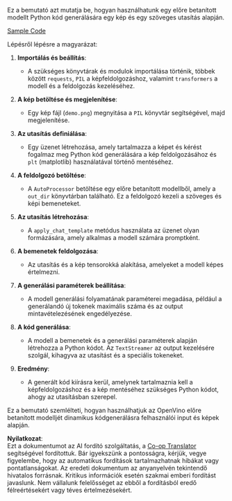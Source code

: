 <!--
CO_OP_TRANSLATOR_METADATA:
{
  "original_hash": "d7d7afa242a4a041ff4193546d4baf16",
  "translation_date": "2025-05-09T20:01:53+00:00",
  "source_file": "md/02.Application/04.Vision/Phi3/E2E_OpenVino_Phi3Vision.md",
  "language_code": "hu"
}
-->
Ez a bemutató azt mutatja be, hogyan használhatunk egy előre betanított modellt Python kód generálására egy kép és egy szöveges utasítás alapján.

[Sample Code](../../../../../../code/06.E2E/E2E_OpenVino_Phi3-vision.ipynb)

Lépésről lépésre a magyarázat:

1. **Importálás és beállítás**:
   - A szükséges könyvtárak és modulok importálása történik, többek között `requests`, `PIL` a képfeldolgozáshoz, valamint `transformers` a modell és a feldolgozás kezeléséhez.

2. **A kép betöltése és megjelenítése**:
   - Egy kép fájl (`demo.png`) megnyitása a `PIL` könyvtár segítségével, majd megjelenítése.

3. **Az utasítás definiálása**:
   - Egy üzenet létrehozása, amely tartalmazza a képet és kérést fogalmaz meg Python kód generálására a kép feldolgozásához és `plt` (matplotlib) használatával történő mentéséhez.

4. **A feldolgozó betöltése**:
   - A `AutoProcessor` betöltése egy előre betanított modellből, amely a `out_dir` könyvtárban található. Ez a feldolgozó kezeli a szöveges és képi bemeneteket.

5. **Az utasítás létrehozása**:
   - A `apply_chat_template` metódus használata az üzenet olyan formázására, amely alkalmas a modell számára promptként.

6. **A bemenetek feldolgozása**:
   - Az utasítás és a kép tensorokká alakítása, amelyeket a modell képes értelmezni.

7. **A generálási paraméterek beállítása**:
   - A modell generálási folyamatának paraméterei megadása, például a generálandó új tokenek maximális száma és az output mintavételezésének engedélyezése.

8. **A kód generálása**:
   - A modell a bemenetek és a generálási paraméterek alapján létrehozza a Python kódot. Az `TextStreamer` az output kezelésére szolgál, kihagyva az utasítást és a speciális tokeneket.

9. **Eredmény**:
   - A generált kód kiírásra kerül, amelynek tartalmaznia kell a képfeldolgozáshoz és a kép mentéséhez szükséges Python kódot, ahogy az utasításban szerepel.

Ez a bemutató szemlélteti, hogyan használhatjuk az OpenVino előre betanított modelljét dinamikus kódgenerálásra felhasználói input és képek alapján.

**Nyilatkozat**:  
Ezt a dokumentumot az AI fordító szolgáltatás, a [Co-op Translator](https://github.com/Azure/co-op-translator) segítségével fordítottuk. Bár igyekszünk a pontosságra, kérjük, vegye figyelembe, hogy az automatikus fordítások tartalmazhatnak hibákat vagy pontatlanságokat. Az eredeti dokumentum az anyanyelvén tekintendő hivatalos forrásnak. Kritikus információk esetén szakmai emberi fordítást javaslunk. Nem vállalunk felelősséget az ebből a fordításból eredő félreértésekért vagy téves értelmezésekért.